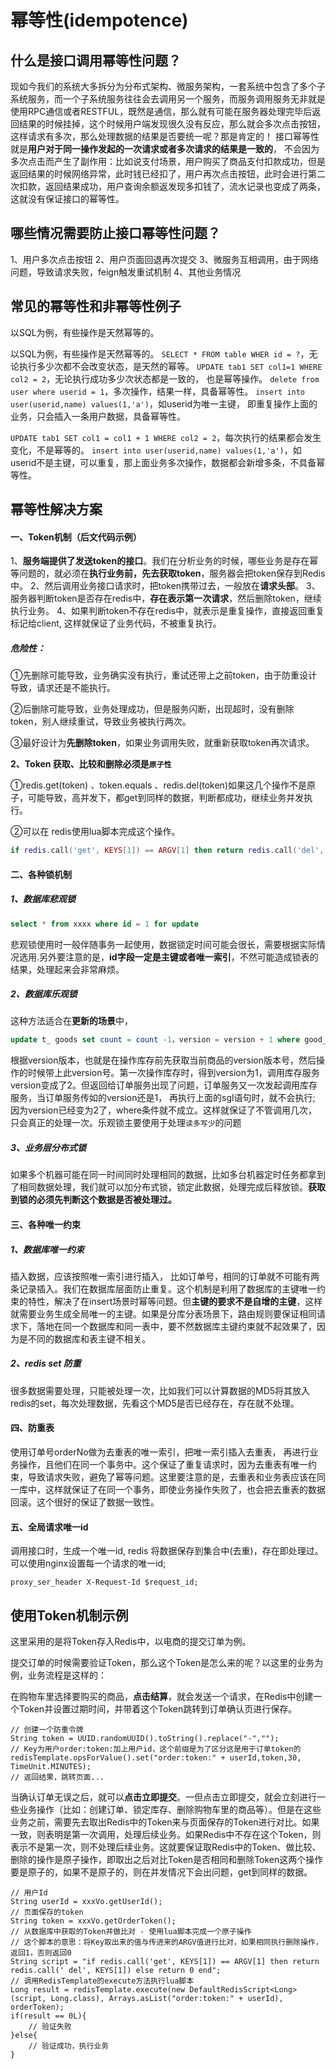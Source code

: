 # 幂等性(idempotence)

## 什么是接口调用幂等性问题？

 现如今我们的系统大多拆分为分布式架构、微服务架构，一套系统中包含了多个子系统服务，而一个子系统服务往往会去调用另一个服务，而服务调用服务无非就是使用RPC通信或者RESTFUL，既然是通信，那么就有可能在服务器处理完毕后返回结果的时候挂掉，这个时候用户端发现很久没有反应，那么就会多次点击按钮，这样请求有多次，那么处理数据的结果是否要统一呢？那是肯定的！
接口幂等性就是**用户对于同一操作发起的一次请求或者多次请求的结果是一致的**， 不会因为多次点击而产生了副作用：比如说支付场景，用户购买了商品支付扣款成功，但是返回结果的时候网络异常，此时钱已经扣了，用户再次点击按钮，此时会进行第二次扣款，返回结果成功，用户查询余额返发现多扣钱了，流水记录也变成了两条，这就没有保证接口的幂等性。 

## 哪些情况需要防止接口幂等性问题？

1、用户多次点击按钮
2、用户页面回退再次提交
3、微服务互相调用，由于网络问题，导致请求失败，feign触发重试机制
4、其他业务情况 

## 常见的幂等性和非幂等性例子

 以SQL为例，有些操作是天然幂等的。 

以SQL为例，有些操作是天然幂等的。
`SELECT * FROM table WHER id = ?`，无论执行多少次都不会改变状态，是天然的幂等。
`UPDATE tab1 SET col1=1 WHERE col2 = 2`，无论执行成功多少次状态都是一致的， 也是幂等操作。
`delete from user where userid = 1`，多次操作，结果一样，具备幂等性。
`insert into user(userid,name) values(1,'a')`，如userid为唯一主键， 即重复操作上面的业务，只会插入一条用户数据，具备幂等性。

`UPDATE tab1 SET col1 = col1 + 1 WHERE col2 = 2`，每次执行的结果都会发生变化，不是幂等的。
`insert into user(userid,name) values(1,'a')`，如userid不是主键，可以重复，那上面业务多次操作，数据都会新增多条，不具备幂等性。

## 幂等性解决方案

#### 一、Token机制（后文代码示例）

 1、**服务端提供了发送token的接口**。我们在分析业务的时候，哪些业务是存在幂等问题的，就必须在**执行业务前，先去获取token**，服务器会把token保存到Redis中。
2、然后调用业务接口请求时，把token携带过去，一般放在**请求头部**。
3、服务器判断token是否存在redis中，**存在表示第一次请求**，然后删除token，继续执行业务。
4、如果判断token不存在redis中，就表示是重复操作，直接返回重复标记给client, 这样就保证了业务代码，不被重复执行。 

##### 危险性：

 ①先删除可能导致，业务确实没有执行，重试还带上之前token，由于防重设计导致，请求还是不能执行。 

 ②后删除可能导致，业务处理成功，但是服务闪断，出现超时，没有删除token，别人继续重试，导致业务被执行两次。 

 ③最好设计为**先删除token**，如果业务调用失败，就重新获取token再次请求。 

 **2、Token 获取、比较和删除必须是`原子性`** 

 ①redis.get(token) 、token.equals 、redis.del(token)如果这几个操作不是原子，可能导致，高并发下，都get到同样的数据，判断都成功，继续业务并发执行。 

 ②可以在 redis使用lua脚本完成这个操作。 

```lua
if redis.call('get', KEYS[1]) == ARGV[1] then return redis.call('del', KEYS[1]) else return 0 end
```

#### 二、各种锁机制

##### 1、数据库悲观锁

```sql
select * from xxxx where id = 1 for update
```

 悲观锁使用时一般伴随事务一起使用，数据锁定时间可能会很长，需要根据实际情况选用.另外要注意的是，**id字段一定是主键或者唯一索引**，不然可能造成锁表的结果，处理起来会非常麻烦。 

##### 2、数据库乐观锁

 这种方法适合在**更新的场景**中， 

```sql
update t_ goods set count = count -1，version = version + 1 where good_ id = 2 and version = 1
```

根据version版本，也就是在操作库存前先获取当前商品的version版本号，然后操作的时候带上此version号。第一次操作库存时，得到version为1，调用库存服务version变成了2。但返回给订单服务出现了问题，订单服务又一次发起调用库存服务，当订单服务传如的version还是1， 再执行上面的sgl语句时，就不会执行; 因为version已经变为2了，where条件就不成立。这样就保证了不管调用几次，只会真正的处理一次。乐观锁主要使用于处理`读多写少`的问题

##### 3、业务层分布式锁

 如果多个机器可能在同一时间同时处理相同的数据，比如多台机器定时任务都拿到了相同数据处理，我们就可以加分布式锁，锁定此数据，处理完成后释放锁。**获取到锁的必须先判断这个数据是否被处理过。** 

#### 三、各种唯一约束

#####  **1、数据库唯一约束** 

 插入数据，应该按照唯一索引进行插入， 比如订单号，相同的订单就不可能有两条记录插入。我们在数据库层面防止重复。这个机制是利用了数据库的主键唯一约束的特性，解决了在insert场景时幂等问题。但**主键的要求不是自增的主键**，这样就需要业务生成全局唯一的主键。如果是分库分表场景下，路由规则要保证相同请求下，落地在同一个数据库和同一表中，要不然数据库主键约束就不起效果了，因为是不同的数据库和表主键不相关。 

##### 2、redis set 防重

 很多数据需要处理，只能被处理一次，比如我们可以计算数据的MD5将其放入redis的set，每次处理数据，先看这个MD5是否已经存在，存在就不处理。 

#### 四、防重表

 使用订单号orderNo做为去重表的唯一索引，把唯一索引插入去重表， 再进行业务操作，且他们在同一个事务中。这个保证了重复请求时，因为去重表有唯一约束，导致请求失败，避免了幂等问题。这里要注意的是，去重表和业务表应该在同一库中，这样就保证了在同一个事务，即使业务操作失败了，也会把去重表的数据回滚。这个很好的保证了数据一致性。 

#### 五、全局请求唯一id

 调用接口时，生成一个唯一id, redis 将数据保存到集合中(去重)，存在即处理过。可以使用nginx设置每一个请求的唯一id; 

```nginx
proxy_ser_header X-Request-Id $request_id;
```

## 使用Token机制示例

 这里采用的是将Token存入Redis中，以电商的提交订单为例。 

 提交订单的时候需要验证Token，那么这个Token是怎么来的呢？以这里的业务为例，业务流程是这样的： 

 在购物车里选择要购买的商品，**点击结算**，就会发送一个请求，在Redis中创建一个Token并设置过期时间，并带着这个Token跳转到订单确认页进行保存。 

```
// 创建一个防重令牌
String token = UUID.randomUUID().toString().replace("-","");
// Key为用户order:token:加上用户id，这个前缀是为了区分这是用于订单token的
redisTemplate.opsForValue().set("order:token:" + userId,token,30, TimeUnit.MINUTES);
// 返回结果，跳转页面...
```

 当确认订单无误之后，就可以**点击立即提交**。一但点击立即提交，就会立刻进行一些业务操作（比如：创建订单、锁定库存、删除购物车里的商品等）。但是在这些业务之前，需要先去取出Redis中的Token来与页面保存的Token进行对比。如果一致，则表明是第一次调用，处理后续业务。如果Redis中不存在这个Token，则表示不是第一次，则不处理后续业务。这就要保证取Redis中的Token、做比较、删除的操作是原子操作，即取出之后对比Token是否相同和删除Token这两个操作要是原子的，如果不是原子的，则在并发情况下会出问题，get到同样的数据。 

```
// 用户Id
String userId = xxxVo.getUserId();
// 页面保存的token
String token = xxxVo.getOrderToken();
// 从数据库中获取的Token并做比对 - 使用lua脚本完成一个原子操作
// 这个脚本的意思：将Key取出来的值与传进来的ARGV值进行比对，如果相同执行删除操作，返回1，否则返回0
String script = "if redis.call('get', KEYS[1]) == ARGV[1] then return redis.call(' del', KEYS[1]) else return 0 end";
// 调用RedisTemplate的execute方法执行lua脚本
Long result = redisTemplate.execute(new DefaultRedisScript<Long>(script, Long.class), Arrays.asList("order:token:" + userId), orderToken);
if(result == 0L){
	// 验证失败
}else{
	// 验证成功，执行业务
}
```

